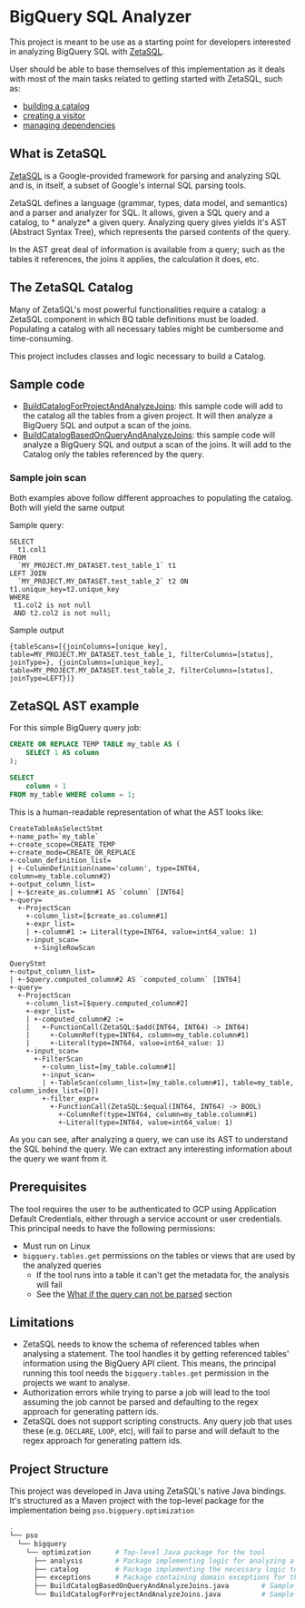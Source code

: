 # BigQuery SQL Analyzer

This project is meant to be use as a starting point for developers interested in
analyzing BigQuery SQL with [ZetaSQL](https://github.com/google/zetasql).

User should be able to base themselves of this implementation as it deals with
most of the main tasks related to getting started with ZetaSQL, such as:

* [building a catalog](./src/main/java/com/pso/bigquery/optimization/BuildCatalogForProjectAndAnalyzeJoins.java)
* [creating a visitor](./src/main/java/com/pso/bigquery/optimization/analysis/visitors/ExtractScansVisitor.java)
* [managing dependencies](./pom.xml)

## What is ZetaSQL

[ZetaSQL](https://github.com/google/zetasql) is a Google-provided framework for
parsing and analyzing SQL and is, in itself, a subset of Google's internal SQL
parsing tools.

ZetaSQL defines a language (grammar, types, data model, and semantics) and a
parser and analyzer for SQL. It allows, given a SQL query and a catalog, to *
analyze* a given query. Analyzing query gives yields it's AST
(Abstract Syntax Tree), which represents the parsed contents of the query.

In the AST great deal of information is available from a query; such as the
tables it references, the joins it applies, the calculation it does, etc.

## The ZetaSQL Catalog

Many of ZetaSQL's most powerful functionalities require a catalog: a ZetaSQL
component in which BQ table definitions must be loaded. Populating a catalog
with all necessary tables might be cumbersome and time-consuming.

This project includes classes and logic necessary to build a Catalog.

## Sample code

* [BuildCatalogForProjectAndAnalyzeJoins](./src/main/java/com/pso/bigquery/optimization/BuildCatalogForProjectAndAnalyzeJoins.java):
  this sample code will add to the catalog all the tables from a given project.
  It will then analyze a BigQuery SQL and output a scan of the joins.
* [BuildCatalogBasedOnQueryAndAnalyzeJoins](./src/main/java/com/pso/bigquery/optimization/BuildCatalogBasedOnQueryAndAnalyzeJoins.java):
  this sample code will analyze a BigQuery SQL and output a scan of the joins.
  It will add to the Catalog only the tables referenced by the query.

### Sample join scan

Both examples above follow different approaches to populating the catalog. Both
will yield the same output

Sample query:

```
SELECT
  t1.col1
FROM 
  `MY_PROJECT.MY_DATASET.test_table_1` t1
LEFT JOIN
  `MY_PROJECT.MY_DATASET.test_table_2` t2 ON t1.unique_key=t2.unique_key
WHERE
 t1.col2 is not null
 AND t2.col2 is not null;
```

Sample output

```
{tableScans=[{joinColumns=[unique_key], table=MY_PROJECT.MY_DATASET.test_table_1, filterColumns=[status], joinType=}, {joinColumns=[unique_key], table=MY_PROJECT.MY_DATASET.test_table_2, filterColumns=[status], joinType=LEFT}]}
```

## ZetaSQL AST example

For this simple BigQuery query job:

``` sql
CREATE OR REPLACE TEMP TABLE my_table AS (
    SELECT 1 AS column
);

SELECT
    column + 1
FROM my_table WHERE column = 1;
```

This is a human-readable representation of what the AST looks like:

```
CreateTableAsSelectStmt
+-name_path=`my_table`
+-create_scope=CREATE_TEMP
+-create_mode=CREATE_OR_REPLACE
+-column_definition_list=
| +-ColumnDefinition(name='column', type=INT64, column=my_table.column#2)
+-output_column_list=
| +-$create_as.column#1 AS `column` [INT64]
+-query=
  +-ProjectScan
    +-column_list=[$create_as.column#1]
    +-expr_list=
    | +-column#1 := Literal(type=INT64, value=int64_value: 1)
    +-input_scan=
      +-SingleRowScan

QueryStmt
+-output_column_list=
| +-$query.computed_column#2 AS `computed_column` [INT64]
+-query=
  +-ProjectScan
    +-column_list=[$query.computed_column#2]
    +-expr_list=
    | +-computed_column#2 :=
    |   +-FunctionCall(ZetaSQL:$add(INT64, INT64) -> INT64)
    |     +-ColumnRef(type=INT64, column=my_table.column#1)
    |     +-Literal(type=INT64, value=int64_value: 1)
    +-input_scan=
      +-FilterScan
        +-column_list=[my_table.column#1]
        +-input_scan=
        | +-TableScan(column_list=[my_table.column#1], table=my_table, column_index_list=[0])
        +-filter_expr=
          +-FunctionCall(ZetaSQL:$equal(INT64, INT64) -> BOOL)
            +-ColumnRef(type=INT64, column=my_table.column#1)
            +-Literal(type=INT64, value=int64_value: 1)
```

As you can see, after analyzing a query, we can use its AST to understand the
SQL behind the query. We can extract any interesting information about the query
we want from it.

## Prerequisites

The tool requires the user to be authenticated to GCP using Application Default
Credentials, either through a service account or user credentials. This
principal needs to have the following permissions:

* Must run on Linux
* `bigquery.tables.get` permissions on the tables or views that are used by the
  analyzed queries
    * If the tool runs into a table it can't get the metadata for, the analysis
      will fail
    * See
      the [What if the query can not be parsed](#what-if-the-query-can-not-be-parsed)
      section

## Limitations

* ZetaSQL needs to know the schema of referenced tables when analysing a
  statement. The tool handles it by getting referenced tables' information using
  the BigQuery API client. This means, the principal running this tool needs
  the `bigquery.tables.get` permission in the projects we want to analyse.
* Authorization errors while trying to parse a job will lead to the tool
  assuming the job cannot be parsed and defaulting to the regex approach for
  generating pattern ids.
* ZetaSQL does not support scripting constructs. Any query job that uses these
  (e.g. `DECLARE`, `LOOP`, etc), will fail to parse and will default to the
  regex approach for generating pattern ids.

## Project Structure

This project was developed in Java using ZetaSQL's native Java bindings. It's
structured as a Maven project with the top-level package for the implementation
being `pso.bigquery.optimization`

``` bash
.
└── pso
  └── bigquery
    └── optimization      # Top-level Java package for the tool
      ├── analysis        # Package implementing logic for analyzing a BigQuery SQL and extracting information from it
      ├── catalog         # Package implementing the necessary logic to maintain a ZetaSQL catalog based on BigQuery
      ├── exceptions      # Package containing domain exceptions for the project
      ├── BuildCatalogBasedOnQueryAndAnalyzeJoins.java        # Sample code that scans a query and builds catalog on the go by adding tables referenced in the query
      └── BuildCatalogForProjectAndAnalyzeJoins.java          # Sample code that scans a query and builds catalog by adding all the tables in a given project 
```
